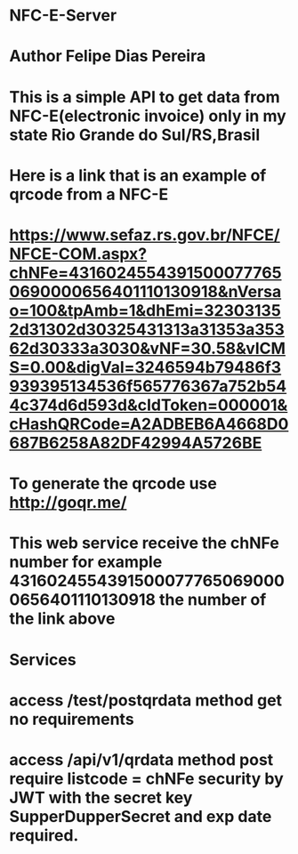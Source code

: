 # NFC-E-Server
# Author Felipe Dias Pereira
# This is a simple API to get data from NFC-E(electronic invoice) only in my state Rio Grande do Sul/RS,Brasil
# Here is a link that is an example of qrcode from a NFC-E
# https://www.sefaz.rs.gov.br/NFCE/NFCE-COM.aspx?chNFe=43160245543915000777650690000656401110130918&nVersao=100&tpAmb=1&dhEmi=323031352d31302d30325431313a31353a35362d30333a3030&vNF=30.58&vICMS=0.00&digVal=3246594b79486f3939395134536f565776367a752b544c374d6d593d&cIdToken=000001&cHashQRCode=A2ADBEB6A4668D0687B6258A82DF42994A5726BE
# To generate the qrcode use http://goqr.me/
# This web service receive the chNFe number for example 43160245543915000777650690000656401110130918 the number of the link above
#
#
#
#
#
# Services 
# access /test/postqrdata method get no requirements 
# access /api/v1/qrdata method post require listcode = chNFe security by JWT with the secret key SupperDupperSecret and exp date required.
